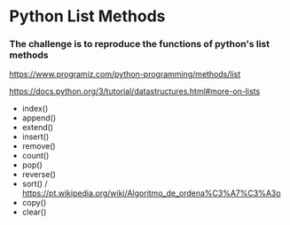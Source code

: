 # Python List Methods

### The challenge is to reproduce the functions of python's list methods

https://www.programiz.com/python-programming/methods/list

https://docs.python.org/3/tutorial/datastructures.html#more-on-lists

* index()
* append()
* extend()
* insert()
* remove()
* count()
* pop()
* reverse()
* sort() /  https://pt.wikipedia.org/wiki/Algoritmo_de_ordena%C3%A7%C3%A3o
* copy()
* clear()

